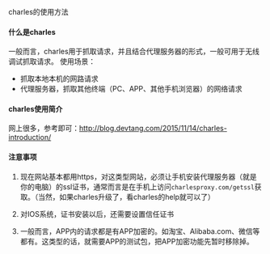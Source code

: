 charles的使用方法

#### 什么是charles
一般而言，charles用于抓取请求，并且结合代理服务器的形式，一般可用于无线调试抓取请求。
使用场景：
- 抓取本地本机的网路请求
- 代理服务器，抓取其他终端（PC、APP、其他手机浏览器）的网络请求

#### charles使用简介
网上很多，参考即可：http://blog.devtang.com/2015/11/14/charles-introduction/

#### 注意事项

1. 现在网站基本都用https，对这类型网站，必须让手机安装代理服务器（就是你的电脑）的ssl证书，通常而言是在手机上访问`charlesproxy.com/getssl`获取。（当然，如果charles升级了，看charles的help就可以了）

2. 对IOS系统，证书安装以后，还需要设置信任证书

3. 一般而言，APP内的请求都是有APP加密的。如淘宝、Alibaba.com、微信等都有。这类型的话，就需要APP的测试包，把APP加密功能先暂时移除掉。